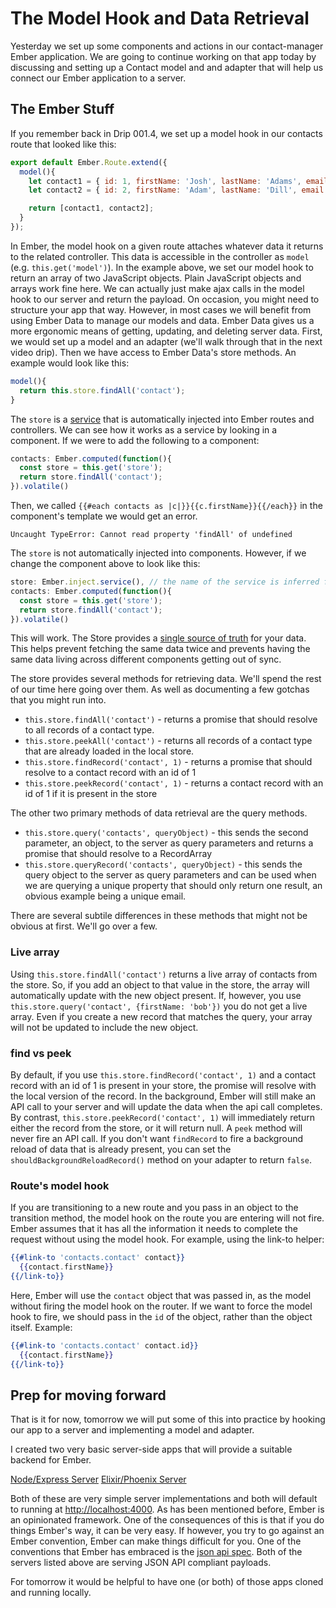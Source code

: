 # The Model Hook and Data Retrieval

Yesterday we set up some components and actions in our contact-manager Ember application. We are going to continue working on that app today by discussing and setting up a Contact model and and adapter that will help us connect our Ember application to a server.

## The Ember Stuff

If you remember back in Drip 001.4, we set up a model hook in our contacts route that looked like this:

```JavaScript
export default Ember.Route.extend({
  model(){
    let contact1 = { id: 1, firstName: 'Josh', lastName: 'Adams', email: 'josh@dailydrip.com'};
    let contact2 = { id: 2, firstName: 'Adam', lastName: 'Dill', email: 'adam@dailydrip.com'};

    return [contact1, contact2];
  }
});
```

In Ember, the model hook on a given route attaches whatever data it returns to the related controller. This data is accessible in the controller as `model` (e.g. `this.get('model')`). In the example above, we set our model hook to return an array of two JavaScript objects. Plain JavaScript objects and arrays work fine here. We can actually just make ajax calls in the model hook to our server and return the payload. On occasion, you might need to structure your app that way. However, in most cases we will benefit from using Ember Data to manage our models and data. Ember Data gives us a more ergonomic means of getting, updating, and deleting server data. First, we would set up a model and an adapter (we'll walk through that in the next video drip). Then we have access to Ember Data's store methods. An example would look like this:

```JavaScript
model(){
  return this.store.findAll('contact');
}
```
The `store` is a [service](https://guides.emberjs.com/v2.6.0/applications/services/) that is automatically injected into Ember routes and controllers. We can see how it works as a service by looking in a component. If we were to add the following to a component:

```js
contacts: Ember.computed(function(){
  const store = this.get('store');
  return store.findAll('contact');  
}).volatile()
```

Then, we called `{{#each contacts as |c|}}{{c.firstName}}{{/each}}` in the component's template we would get an error.

```console
Uncaught TypeError: Cannot read property 'findAll' of undefined
```

The `store` is not automatically injected into components. However, if we change the component above to look like this:

```js
store: Ember.inject.service(), // the name of the service is inferred from the property name
contacts: Ember.computed(function(){
  const store = this.get('store');
  return store.findAll('contact');  
}).volatile()
```

This will work. The Store provides a [single source of truth](https://guides.emberjs.com/v2.6.0/models/#toc_the-store-and-a-single-source-of-truth) for your data. This helps prevent fetching the same data twice and prevents having the same data living across different components getting out of sync.

The store provides several methods for retrieving data. We'll spend the rest of our time here going over them. As well as documenting a few gotchas that you might run into.

* `this.store.findAll('contact')` - returns a promise that should resolve to all records of a contact type.
* `this.store.peekAll('contact')` - returns all records of a contact type that are already loaded in the local store.
* `this.store.findRecord('contact', 1)` - returns a promise that should resolve to a contact record with an id of 1
* `this.store.peekRecord('contact', 1)` - returns a contact record with an id of 1 if it is present in the store

The other two primary methods of data retrieval are the query methods.

* `this.store.query('contacts', queryObject)` - this sends the second parameter, an object, to the server as query parameters and returns a promise that should resolve to a RecordArray
* `this.store.queryRecord('contacts', queryObject)` - this sends the query object to the server as query parameters and can be used when we are querying a unique property that should only return one result, an obvious example being a unique email.

There are several subtile differences in these methods that might not be obvious at first. We'll go over a few.

### Live array

Using `this.store.findAll('contact')` returns a live array of contacts from the store. So, if you add an object to that value in the store, the array will automatically update with the new object present. If, however, you use `this.store.query('contact', {firstName: 'bob'})` you do not get a live array. Even if you create a new record that matches the query, your array will not be updated to include the new object.

### find vs peek

By default, if you use `this.store.findRecord('contact', 1)` and a contact record with an id of 1 is present in your store, the promise will resolve with the local version of the record. In the background, Ember will still make an API call to your server and will update the data when the api call completes. By contrast, `this.store.peekRecord('contact', 1)` will immediately return either the record from the store, or it will return null. A `peek` method will never fire an API call. If you don't want `findRecord` to fire a background reload of data that is already present, you can set the `shouldBackgroundReloadRecord()` method on your adapter to return `false`.

### Route's model hook

If you are transitioning to a new route and you pass in an object to the transition method, the model hook on the route you are entering will not fire. Ember assumes that it has all the information it needs to complete the request without using the model hook. For example, using the link-to helper:

```hbs
{{#link-to 'contacts.contact' contact}}
  {{contact.firstName}}
{{/link-to}}
```
Here, Ember will use the `contact` object that was passed in, as the model without firing the model hook on the router. If we want to force the model hook to fire, we should pass in the `id` of the object, rather than the object itself. Example:

```hbs
{{#link-to 'contacts.contact' contact.id}}
  {{contact.firstName}}
{{/link-to}}
```

## Prep for moving forward

That is it for now, tomorrow we will put some of this into practice by hooking our app to a server and implementing a model and adapter.

I created two very basic server-side apps that will provide a suitable backend for Ember.

[Node/Express Server](https://github.com/baroquon/contact_manager_backend_node)
[Elixir/Phoenix Server](https://github.com/baroquon/contact_manager_backend)

Both of these are very simple server implementations and both will default to running at [http://localhost:4000](http://localhost:4000). As has been mentioned before, Ember is an opinionated framework. One of the consequences of this is that if you do things Ember's way, it can be very easy. If however, you try to go against an Ember convention, Ember can make things difficult for you. One of the conventions that Ember has embraced is the [json api spec](http://jsonapi.org/). Both of the servers listed above are serving JSON API compliant payloads.

For tomorrow it would be helpful to have one (or both) of those apps cloned and running locally.
